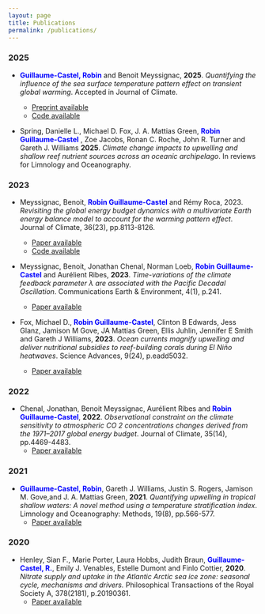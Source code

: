 ```yaml
---
layout: page
title: Publications
permalink: /publications/
---
```



### 2025

- <span style="color:blue">**Guillaume-Castel, Robin**</span> and Benoit Meyssignac, **2025**. *Quantifying the influence of the sea surface temperature pattern effect on transient global warming*. Accepted in Journal of Climate.
    - [Preprint available](https://essopenarchive.org/users/773945/articles/869622-untitled-document)
    - [Code available](https://github.com/rguilcas/2025_JClim_Pattern-effect-on-transient-warming)

- Spring, Danielle L., Michael D. Fox, J. A. Mattias Green, <span style="color:blue">**Robin Guillaume-Castel**</span> , Zoe Jacobs, Ronan C. Roche, John R. Turner and Gareth J. Williams **2025**. *Climate change impacts to upwelling and shallow reef nutrient sources across an oceanic archipelago*. In reviews for Limnology and Oceanography.

### 2023
- Meyssignac, Benoit, <span style="color:blue">**Robin Guillaume-Castel**</span> and Rémy Roca, 2023. *Revisiting the global energy budget dynamics with a multivariate Earth energy balance model to account for the warming pattern effect*. Journal of Climate, 36(23), pp.8113-8126.
    - [Paper available](https://journals.ametsoc.org/view/journals/clim/36/23/JCLI-D-22-0765.1.xml)
    - [Code available](https://github.com/rguilcas/2023_JClim_Multivariate-energy-balance-model)

- Meyssignac, Benoit, Jonathan Chenal, Norman Loeb, <span style="color:blue">**Robin Guillaume-Castel**</span> and Aurélient Ribes, **2023**. *Time-variations of the climate feedback parameter λ are associated with the Pacific Decadal Oscillation*. Communications Earth & Environment, 4(1), p.241.
    - [Paper available](https://www.nature.com/articles/s43247-023-00887-2)

- Fox, Michael D., <span style="color:blue">**Robin Guillaume-Castel**</span>, Clinton B Edwards, Jess Glanz, Jamison M Gove, JA Mattias Green, Ellis Juhlin, Jennifer E Smith and Gareth J Williams, **2023**. *Ocean currents magnify upwelling and deliver nutritional subsidies to reef-building corals during El Niño heatwaves*. Science Advances, 9(24), p.eadd5032.
    - [Paper available](https://www.science.org/doi/full/10.1126/sciadv.add5032)

### 2022

- Chenal, Jonathan, Benoit Meyssignac, Aurélient Ribes and <span style="color:blue">**Robin Guillaume-Castel**</span>, **2022**. *Observational constraint on the climate sensitivity to atmospheric CO 2 concentrations changes derived from the 1971–2017 global energy budget*. Journal of Climate, 35(14), pp.4469-4483.
    - [Paper available](https://journals.ametsoc.org/view/journals/clim/35/14/JCLI-D-21-0565.1.xml)

### 2021

- <span style="color:blue">**Guillaume-Castel, Robin**</span>, Gareth J. Williams, Justin S. Rogers, Jamison M. Gove,and J. A. Mattias Green, **2021**. *Quantifying upwelling in tropical shallow waters: A novel method using a temperature stratification index*. Limnology and Oceanography: Methods, 19(8), pp.566-577.
    - [Paper available](https://aslopubs.onlinelibrary.wiley.com/doi/pdfdirect/10.1002/lom3.10449)

### 2020

- Henley, Sian F., Marie Porter, Laura Hobbs, Judith Braun, <span style="color:blue">**Guillaume-Castel, R.**</span>, Emily J. Venables, Estelle Dumont and Finlo Cottier, **2020**. *Nitrate supply and uptake in the Atlantic Arctic sea ice zone: seasonal cycle, mechanisms and drivers.* Philosophical Transactions of the Royal Society A, 378(2181), p.20190361.
    - [Paper available](https://royalsocietypublishing.org/doi/full/10.1098/rsta.2019.0361)